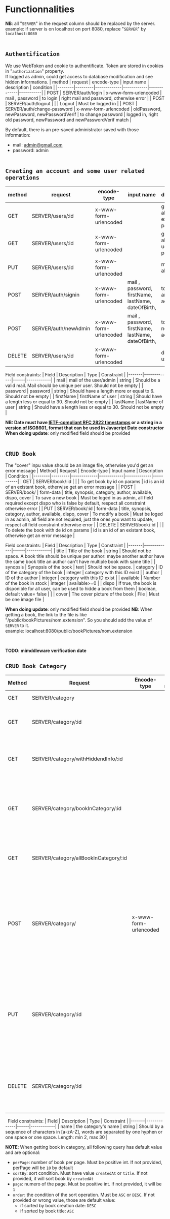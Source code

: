 # Functionnalities
**NB**: all "`SERVER`" in the request column should be replaced by the server.  
example: if server is on localhost on port 8080, replace "`SERVER`" by `localhost:8080`  
&nbsp;  
## **`Authentification`**
We use WebToken and cookie to authentificate. Token are stored in cookies in "`authorization`" property.  
If logged as admin, could get access to database modification and see hidden informations.
| method | request | encode-type | input name | description | condition |
|--------|---------|-------------|------------|-------------|-----------|
| POST | SERVER/auth/login | x-www-form-urlencoded | mail , password | to login | right mail and password, otherwise error |
| POST | SERVER/auth/logout | | | Logout | Must be  logged in |
| POST | SERVER/auth/change-password | x-www-form-urlencoded | oldPassword, newPassword, newPasswordVerif | to change password | logged in, right old password, newPassword and newPasswordVerif match |

By default, there is an pre-saved administrator saved with those information:
- mail: admin@gmail.com
- password: admin
&nbsp;  
&nbsp; 

## **`Creating an account and some user related operations`**
| method | request | encode-type | input name | description | condition |
|--------|---------|-------------|------------|-------------|-----------|
| GET | SERVER/users/:id | x-www-form-urlencoded | | get info about user exept password | logged as admin |
| GET | SERVER/users/:id | x-www-form-urlencoded | | get info about all user exept password | logged as admin |
| PUT | SERVER/users/:id | x-www-form-urlencoded | | modify info about user | logged as admin |
| POST | SERVER/auth/signin | x-www-form-urlencoded | mail , password, firstName, lastName, dateOfBirth, | to create an user account | logged out, respect all field rules |
| POST | SERVER/auth/newAdmin | x-www-form-urlencoded | mail , password, firstName, lastName, dateOfBirth, | to create a new admin account | logged in as admin, respect all field rules |
| DELETE | SERVER/users/:id | x-www-form-urlencoded | | delete an user | logged as admin |
  
  Field constraints:
| Field | Description | Type | Constraint |
|-------|-------------|------|------------|
| mail | mail of the user/admin | string | Should be a valid mail. Mail should be unique per user. Should not be empty | 
| password | password | string | Should have a length more or equal to 6. Should not be empty | 
| firstName | firstName of user | string | Should have a length less or equal to 30. Should not be empty | 
| lastName | lastName of user | string | Should have a length less or equal to 30. Should not be empty |
&nbsp;  

**NB: Date must have [IETF-compliant RFC 2822 timestamps](https://datatracker.ietf.org/doc/html/rfc2822#page-14) or a string in a [ version of ISO8601](https://262.ecma-international.org/11.0/#sec-date.parse), format that can be used in Javacript Date constructor** 
**When doing update**: only modified field should be provided
&nbsp;  
&nbsp; 
## **`CRUD Book`**
The "cover" inpu value should be an image file, otherwise you'd get an error message
| Method | Request | Encode-type | Input name | Description | Condition |
|--------|---------|-------------|------------|-------------|-----------|
| GET | SERVER/book/:id |  |  | To get book by id on params | id is an id of an existant book, otherwise get an error message | 
| POST | SERVER/book/ | form-data | title, synopsis, category, author, available, dispo, cover | To save a new book | Must be loged in as admin, all field required except dispo who is false by default, respect all constraint otherwise error |
| PUT | SERVER/book/:id | form-data | title, synopsis, category, author, available, dispo, cover | To modify a book | Must be loged in as admin, all field are not required, just the ones you want to update, respect all field constraint otherwise error |
| DELETE | SERVER/book/:id | | | To delete the book with de id on params | id is an id of an existant book, otherwise get an error message |
  
  Field constraints:
| Field | Description | Type | Constraint |
|-------|-------------|------|------------|
| title | Title of the book | string | Should not be space. A book title should be unique per author: maybe another author have the same book title an author can't have multiple book with same title | 
| synopsis | Synopsis of the book | text | Should not be space.
| category | ID of the category of the book | integer | category with this ID exist |
| author | ID of the author | integer | category with this ID exist |
| available | Number of the book in stock | integer | available>=0 |
| dispo | If true, the book is disponible for all user, can be used to hidde a book from them | boolean, default value= false |  |
| cover | The cover picture of the book | File | Must be one image file |
  
**When doing update**: only modified field should be provided
**NB**: When getting a book, the link to the file is like "/public/bookPictures/nom.extension". So you should add the value of `SERVER` to it.  
example: localhost:8080/public/bookPictures/nom.extension
 
&nbsp;  

**TODO: mimddleware verification date**

## **`CRUD Book Category`**
| Method | Request | Encode-type | Input name | Description | Condition |
|--------|---------|-------------|------------|-------------|-----------|
| GET | SERVER/category |  |  | To get all categories'name | | 
| GET | SERVER/category/:id | | | To get category name, id with the number of available books in the category | |
| GET | SERVER/category/withHiddendInfo/:id |  |  | Same as the previous one, but it will get the number of unavailable books too | Must be loged in as admin |
| GET | SERVER/category/bookInCategory/:id |  |  | To get available books in the category following the numero of the page to get, number of book per page and sort condition | |
| GET | SERVER/category/allBookInCategory/:id |   |  | Same as the previous one, but it will also show all unavailable books | Must be logged as admin |
| POST | SERVER/category/ | x-www-form-urlencoded | | Create category | Logged as admin. The provided name must be different from every other category name already saved |
| PUT | SERVER/category/:id | | | Modify category | Logged as admin. The provided name must be different from every other category name already saved |
| DELETE | SERVER/category/:id | | | To delete category with de id on params | id is an id of an existant category, otherwise get an error message |

  
&nbsp;
  Field constraints:
| Field | Description | Type | Constraint |
|-------|-------------|------|------------|
| name | the category's name | string | Should by a sequence of characters in [a-zA-Z], words are separated by one hyphen or one space or one space. Length: min 2, max 30 |

**NOTE**: When getting book in category, all following query has default value and are optional:
- `perPage`: number of book per page. Must be positive int. If not provided, perPage will be `10` by default
- `sortBy`: sort condition. Must have value `createdAt` or `title`. If not provided, it will sort book by `createdAt`
- `page`: numero of the page. Must be positive int. If not provided, it will be `1`
- `order`: the condition of the sort operation. Must be `ASC` or `DESC`. If not provided or wrong value, those are default value:
    - if sorted by book creation date: `DESC`
    - if sorted by book title: `ASC`